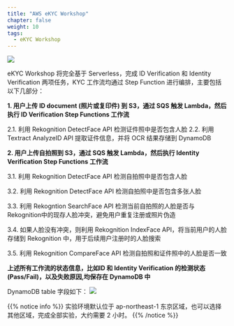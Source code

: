 ```yaml
---
title: "AWS eKYC Workshop"
chapter: false
weight: 10
tags:
  - eKYC Workshop
---
```


![](/images/eKYC/Architecture.png)

eKYC Workshop 将完全基于 Serverless，完成 ID Verification 和 Identity Verification 两项任务，KYC 工作流均通过 Step Function 进行编排，主要包括以下几部分：

 **1. 用户上传 ID document (照片或复印件) 到 S3，通过 SQS 触发 Lambda，然后执行 ID Verification Step Functions 工作流**
    
   2.1. 利用 Rekognition DetectFace API 检测证件照中是否包含人脸
   2.2. 利用 Textract AnalyzeID API 提取证件信息，并将 OCR 结果存储到 DynamoDB

 **2. 用户上传自拍照到 S3，通过 SQS 触发 Lambda，然后执行 Identity Verification Step Functions 工作流**
    
   3.1. 利用 Rekognition DetectFace API 检测自拍照中是否包含人脸

   3.2. 利用 Rekognition DetectFace API 检测自拍照中是否包含多张人脸

   3.3. 利用 Rekogntion SearchFace API 检测当前自拍照的人脸是否与Rekognition中的现存人脸冲突，避免用户重复注册或照片伪造
    
   3.4. 如果人脸没有冲突，则利用 Rekognition IndexFace API，将当前用户的人脸存储到 Rekognition 中，用于后续用户注册时的人脸搜索

   3.5. 利用 Rekognition CompareFace API 检测自拍照和证件照中的人脸是否一致

**上述所有工作流的状态信息，比如ID 和 Identity Verification 的检测状态(Pass/Fail)，以及失败原因,均保存在 DynamoDB 中**

DynamoDB table 字段如下： 
![](/images/eKYC/DDB.png)

{{% notice info %}}
实验环境默认位于 ap-northeast-1 东京区域，也可以选择其他区域，完成全部实验，大约需要 2 小时。
{{% /notice  %}}


